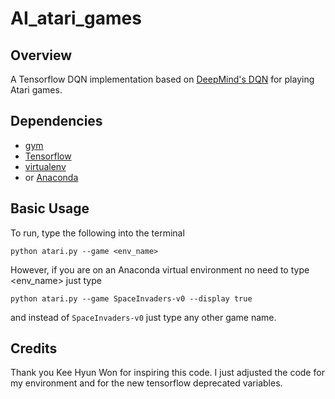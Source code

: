 # AI_atari_games

## Overview

A Tensorflow DQN implementation based on [DeepMind's DQN](https://storage.googleapis.com/deepmind-data/assets/papers/DeepMindNature14236Paper.pdf) for playing Atari games.

## Dependencies

- [gym](https://gym.openai.com)
- [Tensorflow](https://www.tensorflow.org)
- [virtualenv](https://virtualenv.pypa.io/en/latest/installation.html)
- or [Anaconda](https://www.continuum.io/downloads)
 
## Basic Usage

To run, type the following into the terminal

`python atari.py --game <env_name>`

However, if you are on an Anaconda virtual environment no need to type <env_name> just type 

`python atari.py --game SpaceInvaders-v0 --display true`

and instead of `SpaceInvaders-v0` just type any other game name.

## Credits

Thank you Kee Hyun Won for inspiring this code. I just adjusted the code for my environment and for the new 
tensorflow deprecated variables.

